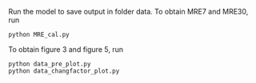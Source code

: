 Run the model to save output in folder data. 
To obtain MRE7 and MRE30, run
```
python MRE_cal.py
```

To obtain figure 3 and figure 5, run
```
python data_pre_plot.py
python data_changfactor_plot.py
```
